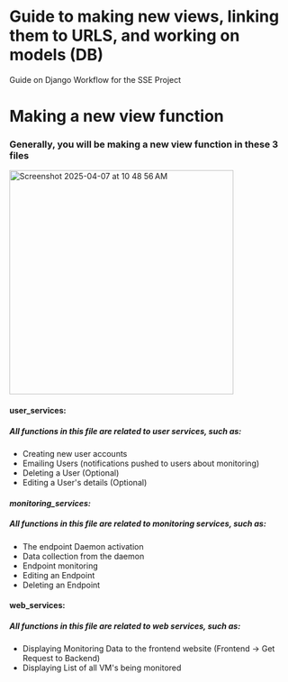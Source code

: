 # Guide to making new views, linking them to URLS, and working on models (DB)
Guide on Django Workflow for the SSE Project



# Making a new view function

### Generally, you will be making a new view function in these 3 files

<img width="398" alt="Screenshot 2025-04-07 at 10 48 56 AM" src="https://github.com/user-attachments/assets/2b2618f3-5601-4120-811c-f3197321bfa0" />

#### user_services:
##### All functions in this file are related to user services, such as:
- Creating new user accounts
- Emailing Users (notifications pushed to users about monitoring)
- Deleting a User (Optional)
- Editing a User's details (Optional)


#### _monitoring_services:_
##### All functions in this file are related to monitoring services, such as:
- The endpoint Daemon activation
- Data collection from the daemon
- Endpoint monitoring
- Editing an Endpoint
- Deleting an Endpoint


#### web_services:
##### All functions in this file are related to web services, such as:
- Displaying Monitoring Data to the frontend website (Frontend -> Get Request to Backend)
- Displaying List of all VM's being monitored
